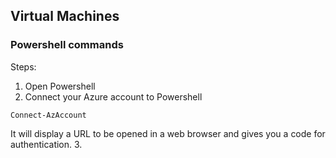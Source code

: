 ## Virtual Machines 

### Powershell commands

Steps:
1. Open Powershell
2. Connect your Azure account to Powershell
```
Connect-AzAccount
```
It will display a URL to be opened in a web browser and gives you a code for authentication.
3. 



